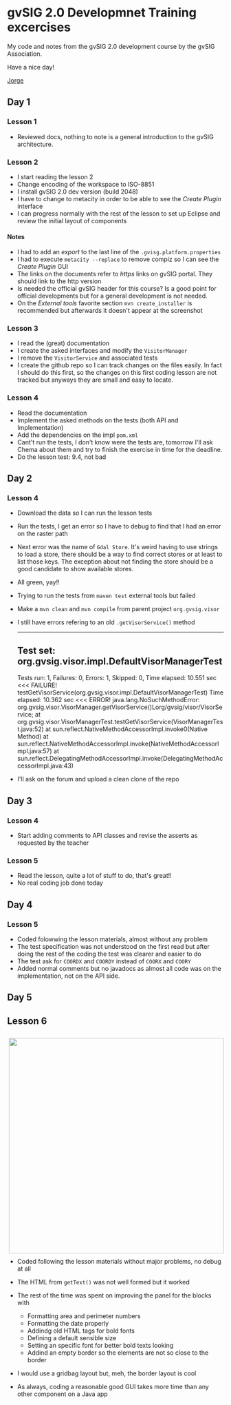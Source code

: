 gvSIG 2.0 Developmnet Training excercises
===================================================

My code and notes from the gvSIG 2.0 development course by the gvSIG 
Association.

Have a nice day!

[Jorge](http://jorgesanz.net)


## Day 1

### Lesson 1

- Reviewed docs, nothing to note is a general introduction to the gvSIG 
  architecture.

### Lesson 2

- I start reading the lesson 2
- Change encoding of the workspace to ISO-8851
- I install gvSIG 2.0 dev version (build 2048)
- I have to change to metacity in order to be able to see the 
  _Create Plugin_ interface
- I can progress normally with the rest of the lesson to set up Eclipse
  and review the initial layout of components

#### Notes 

- I had to add an _export_ to the last line of the 
  `.gvisg.platform.properties`
- I had to execute `metacity --replace` to remove compiz so I can see 
  the _Create Plugin_ GUI
- The links on the documents refer to _https_ links on gvSIG portal.
  They should link to the http version
- Is needed the official gvSIG header for this course? Is a good point
  for official developments but for a
  general development is not needed.
- On the _External tools_ favorite section `mvn create_installer` is
  recommended but afterwards it doesn't appear at the screenshot

### Lesson 3

- I read the (great) documentation
- I create the asked interfaces and modify the `VisitorManager`
- I remove the `VisitorService` and associated tests
- I create the github repo so I can track changes on the files easily.
  In fact I should do this first, so the changes on this first coding
  lesson are not tracked but anyways they are small and easy to locate.

### Lesson 4

- Read the documentation
- Implement the asked methods on the tests (both API and Implementation)
- Add the dependencies on the impl `pom.xml`
- Cant't run the tests, I don't know were the tests are, tomorrow I'll
  ask Chema about them and try to finish the exercise in time for the 
  deadline.
- Do the lesson test: 9.4, not bad

## Day 2

### Lesson 4

- Download the data so I can run the lesson tests
- Run the tests, I get an error so I have to debug to find that I had 
  an error on the raster path
- Next error was the name of `Gdal Store`. It's weird having to use
  strings to load a store, there should be a way to find correct stores
  or at least to list those keys. The exception about not finding the 
  store should be a good candidate to show available stores.
- All green, yay!!
- Trying to run the tests from `maven test` external tools but failed
- Make a `mvn clean` and `mvn compile` from parent project `org.gvsig.visor`
- I still have errors refering to an old `.getVisorService()` method

	-------------------------------------------------------------------------------
	Test set: org.gvsig.visor.impl.DefaultVisorManagerTest
	-------------------------------------------------------------------------------
	Tests run: 1, Failures: 0, Errors: 1, Skipped: 0, Time elapsed: 10.551 sec <<< FAILURE!
	testGetVisorService(org.gvsig.visor.impl.DefaultVisorManagerTest)  Time elapsed: 10.362 sec  <<< ERROR!
	java.lang.NoSuchMethodError: org.gvsig.visor.VisorManager.getVisorService()Lorg/gvsig/visor/VisorService;
		at org.gvsig.visor.VisorManagerTest.testGetVisorService(VisorManagerTest.java:52)
		at sun.reflect.NativeMethodAccessorImpl.invoke0(Native Method)
		at sun.reflect.NativeMethodAccessorImpl.invoke(NativeMethodAccessorImpl.java:57)
		at sun.reflect.DelegatingMethodAccessorImpl.invoke(DelegatingMethodAccessorImpl.java:43)

- I'll ask on the forum and upload a clean clone of the repo

## Day 3


### Lesson 4

- Start adding comments to API classes and revise 
  the asserts as requested by the teacher

### Lesson 5

- Read the lesson, quite a lot of stuff to do, that's great!!
- No real coding job done today

## Day 4

### Lesson 5

- Coded folowwing the lesson materials, almost without any problem
- The test specification was not understood on the first read but after
  doing the rest of the coding the test was clearer and easier to do
- The test ask for `COORDX` and `COORDY` instead of `COORX` and `COORY`
- Added normal comments but no javadocs as almost all code was on the
  implementation, not on the API side.


## Day 5

## Lesson 6

<div style="float:right;margin:10px 0 10px 10px;">
  <a href="/jsanz/gvsig-2-dev-course/raw/master/imgs/simple-app.png">
    <img style="width:500px;" src="/jsanz/gvsig-2-dev-course/raw/master/imgs/simple-app.png">
  </a>
</div>

- Coded following the lesson materials without major problems, no 
  debug at all
- The HTML from `getText()` was not well formed but it worked
- The rest of the time was spent on improving the panel for the blocks with

  - Formatting area and perimeter numbers
  - Formatting the date properly
  - Addindg old HTML tags for bold fonts
  - Defining a default sensible size
  - Setting an specific font for better bold texts looking
  - Addind an empty border so the elements are not so close to the border

- I would use a gridbag layout but, meh, the border layout is cool
- As always, coding a reasonable good GUI takes more time than any other
  component on a Java app

